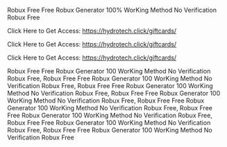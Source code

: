 Robux Free Free Robux Generator 100% WorKing Method No Verification Robux Free

Click Here to Get Access: https://hydrotech.click/giftcards/

Click Here to Get Access: https://hydrotech.click/giftcards/

Click Here to Get Access: https://hydrotech.click/giftcards/

Robux Free Free Robux Generator 100 WorKing Method No Verification Robux Free, Robux Free Free Robux Generator 100 WorKing Method No Verification Robux Free, Robux Free Free Robux Generator 100 WorKing Method No Verification Robux Free, Robux Free Free Robux Generator 100 WorKing Method No Verification Robux Free, Robux Free Free Robux Generator 100 WorKing Method No Verification Robux Free, Robux Free Free Robux Generator 100 WorKing Method No Verification Robux Free, Robux Free Free Robux Generator 100 WorKing Method No Verification Robux Free, Robux Free Free Robux Generator 100 WorKing Method No Verification Robux Free
